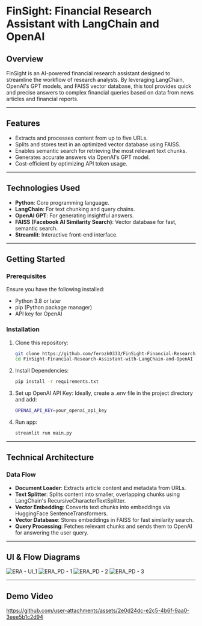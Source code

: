 # **FinSight: Financial Research Assistant with LangChain and OpenAI**

## **Overview**  
FinSight is an AI-powered financial research assistant designed to streamline the workflow of research analysts. By leveraging LangChain, OpenAI's GPT models, and FAISS vector database, this tool provides quick and precise answers to complex financial queries based on data from news articles and financial reports.

---

## **Features**  
- Extracts and processes content from up to five URLs.  
- Splits and stores text in an optimized vector database using FAISS.  
- Enables semantic search for retrieving the most relevant text chunks.  
- Generates accurate answers via OpenAI's GPT model.  
- Cost-efficient by optimizing API token usage.

---

## **Technologies Used**  
- **Python**: Core programming language.  
- **LangChain**: For text chunking and query chains.  
- **OpenAI GPT**: For generating insightful answers.  
- **FAISS (Facebook AI Similarity Search)**: Vector database for fast, semantic search.  
- **Streamlit**: Interactive front-end interface.  

---

## **Getting Started**  

### **Prerequisites**  
Ensure you have the following installed:
- Python 3.8 or later  
- pip (Python package manager)  
- API key for OpenAI  

### **Installation**  
1. Clone this repository:
   ```bash
   git clone https://github.com/ferozk0333/FinSight-Financial-Research-Assistant-with-LangChain-and-OpenAI.git
   cd FinSight-Financial-Research-Assistant-with-LangChain-and-OpenAI
   ```
2. Install Dependencies:
   ```bash
   pip install -r requirements.txt
   ```
3. Set up OpenAI API Key:
   Ideally, create a .env file in the project directory and add:
   ```bash
   OPENAI_API_KEY=your_openai_api_key
   ```
4. Run app:
   ```bash
   streamlit run main.py
   ```

---

## **Technical Architecture**  
### **Data Flow**
- **Document Loader**: Extracts article content and metadata from URLs.
- **Text Splitter**: Splits content into smaller, overlapping chunks using LangChain's RecursiveCharacterTextSplitter.
- **Vector Embedding**: Converts text chunks into embeddings via HuggingFace SentenceTransformers.
- **Vector Database**: Stores embeddings in FAISS for fast similarity search.
- **Query Processing**: Fetches relevant chunks and sends them to OpenAI for answering the user query.

---

## **UI & Flow Diagrams**
![ERA - UI_1](https://github.com/user-attachments/assets/6cd12ec4-1889-4747-9831-de2db00715b8)
![ERA_PD - 1](https://github.com/user-attachments/assets/19ee8b36-2ec5-4af2-a632-3f418bec0292)
![ERA_PD - 2](https://github.com/user-attachments/assets/a5d23cd8-a7cb-45fd-be6d-1aaddffbe8cc)
![ERA_PD - 3](https://github.com/user-attachments/assets/e4a244cb-e4a0-4f72-a504-68c7b17173bc)

---

## **Demo Video**
https://github.com/user-attachments/assets/2e0d24dc-e2c5-4b6f-9aa0-3eee5b1c2d94






